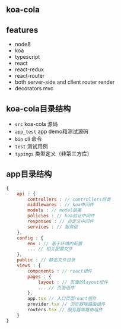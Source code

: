 ## koa-cola

## features
* node8
* koa
* typescript
* react
* react-redux
* react-router
* both server-side and client router render
* decorators mvc

## koa-cola目录结构
* `src` koa-cola 源码
* `app_test` app demo和测试源码
* `bin` cli 命令
* `test` 测试用例
* `typings` 类型定义（非第三方库）

## app目录结构
```javascript
{
    api : {
        controllers : // controllers层类
        middlewares : // koa中间件
        models : // model层类
        policies : // koa验证中间件
        responses : // 自定义中间件
        services : // 服务层
    },
    config : {
        env : // 基于环境的配置
        ... // 相关配置文件
    },
    public : // 静态文件目录
    views : {
        components : // react组件
        pages : {
            layout : // 页面的layout组件
            ... // 页面组件
        },
        app.tsx // 入口页面react组件
        provider.tsx // 浏览器端路由组件
        routers.tsx // 服务器端路由组件
    }
}
```


